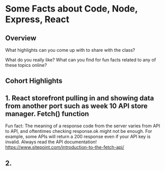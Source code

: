 # Some Facts about Code, Node, Express, React

## Overview

What highlights can you come up with to share with the class?

What do you really like? What can you find for fun facts related to any of these topics online?

## Cohort Highlights
## 1. React storefront pulling in and showing data from another port such as week 10 API store manager.  Fetch() function
Fun fact: The meaning of a response code from the server varies from API to API, and oftentimes checking response.ok might not be enough. For example, some APIs will return a 200 response even if your API key is invalid. Always read the API documentation!
https://www.sitepoint.com/introduction-to-the-fetch-api/
## 2. 